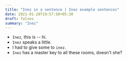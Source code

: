 ```yaml
---
title: "Inez in a sentence | Inez example sentences"
date: 2021-01-20T19:57:50+05:30
draft: falses
summary: "Inez"
---
```

- `Inez`, this is -- hi.
- `Inez` speaks a little.
- I had to give some to `inez`.
- `Inez` has a master key to all these rooms, doesn't she?
                 
